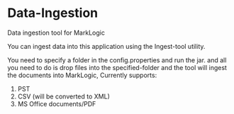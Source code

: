 Data-Ingestion
==============

Data ingestion tool for MarkLogic

You can ingest data into this application using the Ingest-tool utility.

You need to specify a folder in the config.properties and run the jar. and all you need to do is drop files into the specified-folder and the tool will ingest the documents into MarkLogic,
  Currently supports:
  1. PST
  2. CSV (will be converted to XML)
  3. MS Office documents/PDF
                        
